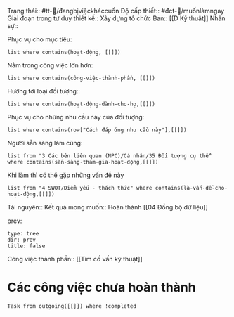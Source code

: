 Trạng thái:: #tt-🤷/đangbịviệckháccuốn
Độ cấp thiết:: #đct-🔼/muốnlàmngay
Giai đoạn trong tư duy thiết kế:: Xây dựng tổ chức
Ban:: [[D Kỹ thuật]]
Nhân sự::

Phục vụ cho mục tiêu:
```dataview
list where contains(hoạt-động, [[]])
```
Nằm trong công việc lớn hơn:
```dataview
list where contains(công-việc-thành-phần, [[]])
```
Hướng tới loại đối tượng::
```dataview
list where contains(hoạt-động-dành-cho-họ,[[]])
```
Phục vụ cho những nhu cầu này của đối tượng:
```dataview
list where contains(row["Cách đáp ứng nhu cầu này"],[[]])
```
Người sẵn sàng làm cùng:
```dataview
list from "3 Các bên liên quan (NPC)/Cá nhân/35 Đối tượng cụ thể" where contains(sẵn-sàng-tham-gia-hoạt-động,[[]])
```
Khi làm thì có thể gặp những vấn đề này
```dataview
list from "4 SWOT/Điểm yếu - thách thức" where contains(là-vấn-đề-cho-hoạt-động,[[]])
```

Tài nguyên::
Kết quả mong muốn:: Hoàn thành [[04 Đồng bộ dữ liệu]]

prev:
```breadcrumbs
type: tree
dir: prev
title: false
```

Công việc thành phần:: [[Tìm cố vấn kỹ thuật]]

# Các công việc chưa hoàn thành
```dataview
Task from outgoing([[]]) where !completed
```


